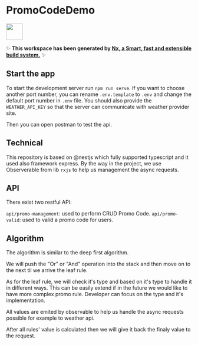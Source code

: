 # PromoCodeDemo

<a alt="Nx logo" href="https://nx.dev" target="_blank" rel="noreferrer"><img src="https://raw.githubusercontent.com/nrwl/nx/master/images/nx-logo.png" width="45"></a>

✨ **This workspace has been generated by [Nx, a Smart, fast and extensible build system.](https://nx.dev)** ✨


## Start the app

To start the development server run `npm run serve`. 
If you want to choose another port number, you can rename `.env.template` to `.env` and change the default port number in `.env` file. 
You should also provide the `WEATHER_API_KEY` so that the server can communicate with weather provider site. 

Then you can open postman to test the api. 

## Technical

This repository is based on @nestjs which fully supported typescript  and it used also framework express.
By the way in the project, we use Observerable from lib `rxjs` to help us management the async requests. 

## API
There exist two restful API:

`api/promo-management`: used to perform CRUD Promo Code. 
`api/promo-valid`: used to valid a promo code for users. 

## Algorithm
The algorithm is similar to the deep first algorithm. 

We will push the "Or" or "And" operation into the stack and then move on to the next til we arrive the leaf rule. 

As for the leaf rule, we will check it's type and based on it's type to handle it in different ways. This can be easily extend if in the future we would like to have more complex promo rule. Developer can focus on the type and it's implementation.

All values are emited by observable to help us handle the async requests possible for example to weather api. 

After all rules' value is calculated then we will give it back the finaly value to the request.